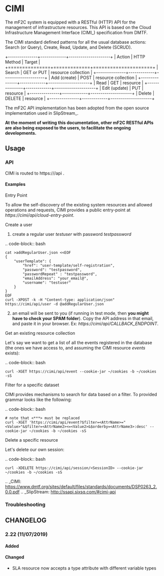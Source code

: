 # CIMI

The mF2C system is equipped with a RESTful (HTTP) API for the management of infrastructure resources.
This API is based on the Cloud Infrastructure Management Interface (CIMI_) specification from DMTF.

The CIMI standard defined patterns for all the usual database actions: Search (or Query), Create, Read, Update, and Delete (SCRUD).

+---------------+-------------+---------------------+
| Action        | HTTP Method | Target              |
+===============+=============+=====================+
| Search        | GET or PUT  | resource collection |
+---------------+-------------+---------------------+
| Add (create)  | POST        | resource collection |
+---------------+-------------+---------------------+
| Read          | GET         | resource            |
+---------------+-------------+---------------------+
| Edit (update) | PUT         | resource            |
+---------------+-------------+---------------------+
| Delete        | DELETE      | resource            |
+---------------+-------------+---------------------+


The mF2C API implementation has been adopted from the open source implementation used in SlipStream_.


**At the moment of writing this documentation, other mF2C RESTful APIs are also being exposed to the users,
to facilitate the ongoing developments.**


## Usage

### API

CIMI is routed to https://<endpoint>/api .

#### Examples

Entry Point


To allow the self-discovery of the existing system resources and allowed operations and requests, CIMI
provides a public entry-point at *https://cimi/api/cloud-entry-point*.

Create a user


1. create a regular user *testuser* with password *testpassword*

.. code-block:: bash

    cat >addRegularUser.json <<EOF
    {
        "userTemplate": {
            "href": "user-template/self-registration",
            "password": "testpassword",
            "passwordRepeat" : "testpassword",
            "emailAddress": "your_email@",
            "username": "testuser"
        }
    }
    EOF
    curl -XPOST -k -H "Content-type: application/json" https://cimi/api/user -d @addRegularUser.json


2. an email will be sent to you (if running in test mode, then **you might have to check your SPAM folder**). Copy the API address in that email, and paste it in your browser. Ex: *https://cimi/api/CALLBACK_ENDPOINT*.


Get an existing resource collection


Let's say we want to get a list of all the events registered in the database (the ones we have access to, and assuming the CIMI resource *events* exists):

.. code-block:: bash

    curl -XGET https://cimi/api/event --cookie-jar ~/cookies -b ~/cookies -sS


Filter for a specific dataset


CIMI provides mechanisms to search for data based on a filter. To provided grammar looks like the following:

.. code-block:: bash

    # note that <***> must be replaced
    curl -XGET 'https://cimi/api/event?$filter=<AttrName>="<Value>"&$filter=<AttrName2><=<Value2>&$orderby=<AttrName3>:desc' --cookie-jar ~/cookies -b ~/cookies -sS


Delete a specific resource


Let's delete our own session:

.. code-block:: bash

    curl -XDELETE https://cimi/api/session/<SessionID> --cookie-jar ~/cookies -b ~/cookies -sS




.. _CIMI: https://www.dmtf.org/sites/default/files/standards/documents/DSP0263_2.0.0.pdf
.. _SlipStream: http://ssapi.sixsq.com/#cimi-api



### Troubleshooting


## CHANGELOG

### 2.22 (11/07/2019)

#### Added

#### Changed

 - SLA resource now accepts a type attribute with different variable types





